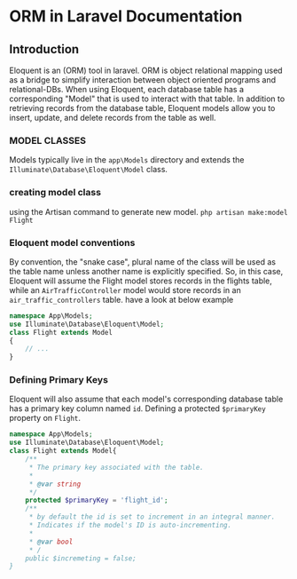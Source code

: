 # ORM in Laravel Documentation

## Introduction
Eloquent is an (ORM) tool in laravel. ORM is object relational mapping used as a bridge to simplify interaction between object oriented programs and relational-DBs. When using Eloquent, each database table has a corresponding "Model" that is used to interact with that table. In addition to retrieving records from the database table, Eloquent models allow you to insert, update, and delete records from the table as well.

### MODEL CLASSES
Models typically live in the `app\Models` directory and extends the `Illuminate\Database\Eloquent\Model` class.

### creating model class
using the Artisan command to generate new model.
`php artisan make:model Flight`

### Eloquent model conventions
By convention, the "snake case", plural name of the class will be used as the table name unless another name is explicitly specified. So, in this case, Eloquent will assume the Flight model stores records in the flights table, while an `AirTrafficController` model would store records in an `air_traffic_controllers` table.
have a look at below example
```php
namespace App\Models;
use Illuminate\Database\Eloquent\Model;
class Flight extends Model
{
    // ...
} 
```

### Defining Primary Keys
Eloquent will also assume that each model's corresponding database table has a primary key column named `id`.
Defining a protected `$primaryKey` property on `Flight`. 
```php
namespace App\Models;
use Illuminate\Database\Eloquent\Model;
class Flight extends Model{
    /**
     * The primary key associated with the table.
     *
     * @var string
     */
    protected $primaryKey = 'flight_id';
    /**
     * by default the id is set to increment in an integral manner.
     * Indicates if the model's ID is auto-incrementing.
     * 
     * @var bool
     * /
    public $incremeting = false;
}
```